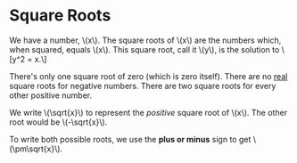 # Square Roots

We have a number, \\(x\\). The square roots of \\(x\\) are the numbers which, when squared, equals \\(x\\). This square root, call it \\(y\\), is the solution to \\[y^2 = x.\\]

There's only one square root of zero (which is zero itself). There are no [real](real-numbers.md "Real numbers, that is.") square roots for negative numbers. There are two square roots for every other positive number.

We write \\(\sqrt{x}\\) to represent the *positive* square root of \\(x\\). The other root would be \\(-\sqrt{x}\\).

To write both possible roots, we use the **plus or minus** sign to get \\(\pm\sqrt{x}\\).
